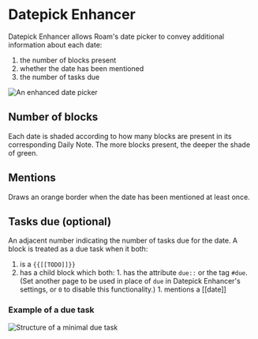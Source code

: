 # Datepick Enhancer

Datepick Enhancer allows Roam's date picker to convey additional information about each date:

1. the number of blocks present
1. whether the date has been mentioned
1. the number of tasks due

![An enhanced date picker](https://user-images.githubusercontent.com/23192045/208814065-23c13f81-0796-4ff4-be74-0ef1522b89e9.png)

## Number of blocks

Each date is shaded according to how many blocks are present in its corresponding Daily Note. The more blocks present, the deeper the shade of green.

## Mentions

Draws an orange border when the date has been mentioned at least once.

## Tasks due (optional)

An adjacent number indicating the number of tasks due for the date. A block is treated as a due task when it both:

  1. is a `{{[[TODO]]}}`
  1. has a child block which both:
    1. has the attribute `due::` or the tag `#due`. (Set another page to be used in place of `due` in Datepick Enhancer's settings, or `0` to disable this functionality.)
    1. mentions a [[date]]

### Example of a due task

![Structure of a minimal due task](https://user-images.githubusercontent.com/23192045/209608158-f3166598-685d-4dd7-9a58-16cabd067db5.png)
